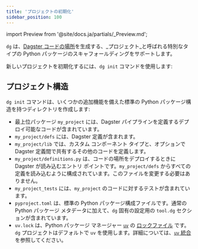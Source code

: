 ```yaml
---
title: 'プロジェクトの初期化'
sidebar_position: 100
---
```


import Preview from '@site/docs.ja/partials/\_Preview.md';

<Preview />

`dg` は、[Dagster コードの場所](https://docs.dagster.io/guides/deploy/code-locations/managing-code-locations-with-definitions)を生成する、_プロジェクト_と呼ばれる特別なタイプの Python パッケージのスキャフォールディングをサポートします。

新しいプロジェクトを初期化するには、`dg init` コマンドを使用します:

<CliInvocationExample path="docs_snippets/docs_snippets/guides/dg/scaffolding-project/1-scaffolding-project.txt" />

## プロジェクト構造

`dg init` コマンドは、いくつかの追加機能を備えた標準の Python パッケージ構造を持つディレクトリを作成します:

<CliInvocationExample path="docs_snippets/docs_snippets/guides/dg/scaffolding-project/2-tree.txt" />

- 最上位パッケージ `my_project` には、Dagster パイプラインを定義するデプロイ可能なコードが含まれています。
- `my_project/defs` には、Dagster 定義が含まれます。
- `my_project/lib` では、カスタム コンポーネント タイプと、オプションで Dagster 定義間で共有するその他のコードを定義します。
- `my_project/definitions.py` は、コードの場所をデプロイするときに Dagster が読み込むエントリ ポイントです。`my_project/defs` からすべての定義を読み込むように構成されています。このファイルを変更する必要はありません。
- `my_project_tests` には、`my_project` のコードに対するテストが含まれています。
- `pyproject.toml` は、標準の Python パッケージ構成ファイルです。通常の Python パッケージ メタデータに加えて、`dg` 固有の設定用の `tool.dg` セクションが含まれています。
- `uv.lock` は、Python パッケージ マネージャー [`uv`](https://docs.astral.sh/uv/concepts/projects/layout/#the-lockfile) の [ロックファイル](https://docs.astral.sh/uv/concepts/projects/layout/#the-lockfile) です。`dg` プロジェクトはデフォルトで `uv` を使用します。詳細については、[`uv` 統合](/guides/labs/dg/uv-integration) を参照してください。

